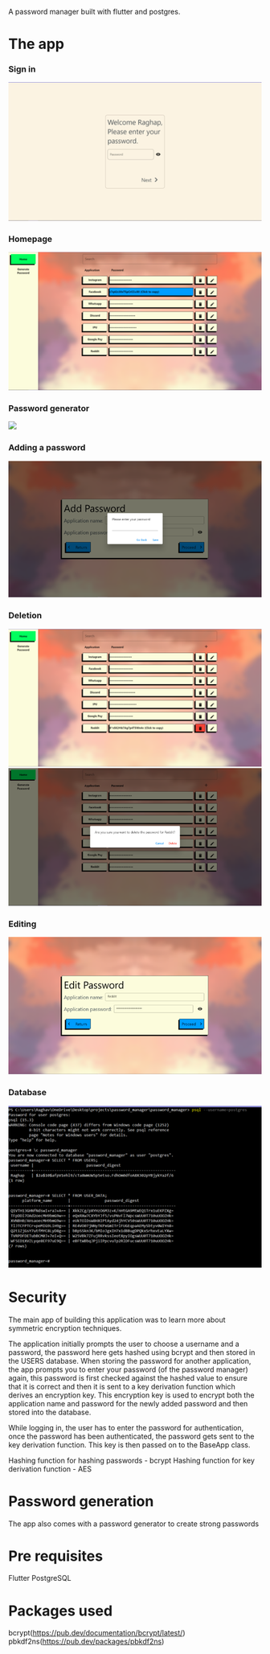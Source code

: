 A password manager built with flutter and postgres. 
# The app

### Sign in

<img src="https://github.com/PandaBean18/password_manager/blob/main/pm/sign_in_pm.webp?raw=true">

### Homepage

<img src="https://github.com/PandaBean18/password_manager/blob/main/pm/home_pm.webp?raw=true">

### Password generator

<img src="https://github.com/PandaBean18/password_manager/blob/main/pm/generator_pm.webp?raw=true">

### Adding a password

<img src="https://github.com/PandaBean18/password_manager/blob/main/pm/add_pm.webp?raw=true">

### Deletion

<img src="https://github.com/PandaBean18/password_manager/blob/main/pm/delete_1_pm.webp?raw=true">
<img src="https://github.com/PandaBean18/password_manager/blob/main/pm/delete_2_pm.webp?raw=true">

### Editing

<img src="https://github.com/PandaBean18/password_manager/blob/main/pm/edit_pm.webp?raw=true">

### Database

<img src="https://github.com/PandaBean18/password_manager/blob/main/pm/db_pm.webp?raw=true">

# Security 
The main app of building this application was to learn more about symmetric encryption techniques.

The application initially prompts the user to choose a username and a password, the password here gets hashed using bcrypt and then stored in the USERS database. When storing the password for another application, the app prompts you to enter your password (of the password manager) again, this password is first checked against the hashed value to ensure that it is correct and then it is sent to a key derivation function which derives an encryption key. This encryption key is used to encrypt both the application name and password for the newly added password and then stored into the database. 

While logging in, the user has to enter the password for authentication, once the password has been authenticated, the password gets sent to the key derivation function. This key is then passed on to the BaseApp class.

Hashing function for hashing passwords - bcrypt
Hashing function for key derivation function - AES

# Password generation
The app also comes with a password generator to create strong passwords

# Pre requisites
Flutter 
PostgreSQL

# Packages used 
bcrypt(https://pub.dev/documentation/bcrypt/latest/)
pbkdf2ns(https://pub.dev/packages/pbkdf2ns)
